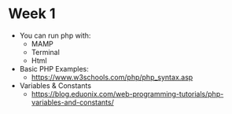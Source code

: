 # Week 1

* You can run php with:
	* MAMP
	* Terminal
	* Html
* Basic PHP Examples:
	* https://www.w3schools.com/php/php_syntax.asp
* Variables & Constants
	* https://blog.eduonix.com/web-programming-tutorials/php-variables-and-constants/